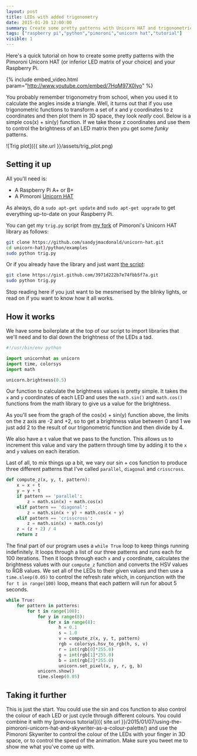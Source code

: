 ```yaml
---
layout: post
title: LEDs with added trigonometry
date: 2015-01-20 12:00:00
summary: Create some pretty patterns with Unicorn HAT and trigonometric functions.
tags: ["raspberry pi","python","pimoroni","unicorn hat","tutorial"]
visible: 1
---
```


Here's a quick tutorial on how to create some pretty patterns with the Pimoroni
Unicorn HAT (or inferior LED matrix of your choice) and your Raspberry Pi.

{% include embed_video.html param="http://www.youtube.com/embed/7HqM97X0lyo" %}

You probably remember trigonometry from school, when you used it to calculate
the angles inside a triangle. Well, it turns out that if you use trigonometric
functions to transform a set of x and y coordinates to z coordinates and then
plot them in 3D space, they look *really* cool. Below is a simple cos(x) +
sin(y) function. If we take those z coordinates and use them to control the
brightness of an LED matrix then you get some *funky* patterns.

![Trig plot]({{ site.url }}/assets/trig_plot.png)

## Setting it up

All you'll need is:

* A Raspberry Pi A+ or B+
* A Pimoroni [Unicorn HAT](http://shop.pimoroni.com/products/unicorn-hat)

As always, do a `sudo apt-get update` and `sudo apt-get upgrade` to get
everything up-to-date on your Raspberry Pi.

You can get my `trig.py` script from
[my fork](https://github.com/sandyjmacdonald/unicorn-hat)
of Pimoroni's Unicorn HAT library as follows:

```bash
git clone https://github.com/sandyjmacdonald/unicorn-hat.git
cd unicorn-hat)/python/examples
sudo python trig.py
```

Or if you already have the library and just want
[the script](https://gist.github.com/sandyjmacdonald/3971d222b7e74fbb5f7a):

```bash
git clone https://gist.github.com/3971d222b7e74fbb5f7a.git
sudo python trig.py
```

Stop reading here if you just want to be mesmerised by the blinky lights, or
read on if you want to know how it all works.

## How it works

We have some boilerplate at the top of our script to import libraries that
we'll need and to dial down the brightness of the LEDs a tad.

```python
#!/usr/bin/env python

import unicornhat as unicorn
import time, colorsys
import math

unicorn.brightness(0.5)
```

Our function to calculate the brightness values is pretty simple. It takes the
`x` and `y` coordinates of each LED and uses the `math.sin()` and `math.cos()`
functions from the math library to give us a value for the brightness.

As you'll see from the graph of the cos(x) + sin(y) function above, the limits
on the z axis are -2 and +2, so to get a brightness value between 0 and 1 we
just add 2 to the result of our trigonometric function and then divide by 4.

We also have a `t` value that we pass to the function. This allows us to
increment this value and vary the pattern through time by adding it to the
`x` and `y` values on each iteration.

Last of all, to mix things up a bit, we vary our sin + cos function to produce
three different patterns that I've called `parallel`, `diagonal` and
`crisscross`.

```python
def compute_z(x, y, t, pattern):
	x = x + t
	y = y + t
	if pattern == 'parallel':
		z = math.sin(x) + math.cos(x)
	elif pattern == 'diagonal':
		z = math.sin(x + y) + math.cos(x + y)
	elif pattern == 'crisscross':
		z = math.sin(x) + math.cos(y)
	z = (z + 2) / 4
	return z
```

The final part of our program uses a `while True` loop to keep things running
indefinitely. It loops through a list of our three patterns and runs each for
100 iterations. Then it loops through each `x` and `y` coordinate, calculates
the brightness values with our `compute_z` function and converts the HSV
values to RGB values. We set all of the LEDs to their given values and then
use a `time.sleep(0.05)` to control the refresh rate which, in conjunction
with the `for t in range(100)` loop, means that each pattern will run for
about 5 seconds.

```python
while True:
	for pattern in patterns:
		for t in range(100):
			for y in range(8):
				for x in range(8):
					h = 0.1
					s = 1.0
					v = compute_z(x, y, t, pattern)
					rgb = colorsys.hsv_to_rgb(h, s, v)
					r = int(rgb[0]*255.0)
					g = int(rgb[1]*255.0)
					b = int(rgb[2]*255.0)
					unicorn.set_pixel(x, y, r, g, b)
			unicorn.show()
			time.sleep(0.05)
```

## Taking it further

This is just the start. You could use the sin and cos function to also
control the colour of each LED or just cycle through different colours.
You could combine it with my
[previous tutorial]({{ site.url }}/2015/01/07/using-the-pimoroni-unicorn-hat-and-skywriter-as-a-colour-palette/)
and use the Pimoroni Skywriter to control the colour of the LEDs with your
finger in 3D space, or to control the speed of the animation. Make sure you
tweet me to show me what you've come up with.
